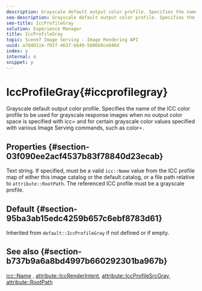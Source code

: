 ```yaml
---
description: Grayscale default output color profile. Specifies the name of the ICC color profile to be used for grayscale response images when no output color space is specified with icc= and for certain grayscale color values specified with various Image Serving commands, such as color=.
seo-description: Grayscale default output color profile. Specifies the name of the ICC color profile to be used for grayscale response images when no output color space is specified with icc= and for certain grayscale color values specified with various Image Serving commands, such as color=.
seo-title: IccProfileGray
solution: Experience Manager
title: IccProfileGray
topic: Scene7 Image Serving - Image Rendering API
uuid: a7d40114-f91f-4637-bb49-5b06b9ce846d
index: y
internal: n
snippet: y
---
```


# IccProfileGray{#iccprofilegray}

Grayscale default output color profile. Specifies the name of the ICC color profile to be used for grayscale response images when no output color space is specified with icc= and for certain grayscale color values specified with various Image Serving commands, such as color=.

## Properties {#section-03f090ee2acf4537b83f78840d23ecab}

Text string. If specified, must be a valid `icc::Name` value from the ICC profile map of either this image catalog or the default catalog, or a file path relative to `attribute::RootPath`. The referenced ICC profile must be a grayscale profile.

## Default {#section-95ba3ab15edc4259b657c6ebf8783d61}

Inherited from `default::IccProfileGray` if not defined or if empty.

## See also {#section-b737b9a6a8bd4997b660292301ba967b}

[icc::Name](../../../../../is-api/image-catalog/image-serving-api-ref/c-image-catalog-reference/c-icc-profile-map-reference/r-name-icc.md#reference-9e7d3c8e35434981a3dfac66b8946cbe) , [attribute::IccRenderIntent](../../../../../is-api/image-catalog/image-serving-api-ref/c-image-catalog-reference/c-attributes-reference/r-iccrenderintent.md#reference-012f207f28bd4406a5368d23ed95a51f), [attribute::IccProfileSrcGray](../../../../../is-api/image-catalog/image-serving-api-ref/c-image-catalog-reference/c-attributes-reference/r-iccprofilesrcgray.md#reference-a717831da24d43f680d01393660f12f9), [attribute::RootPath](../../../../../is-api/image-catalog/image-serving-api-ref/c-image-catalog-reference/c-attributes-reference/r-rootpath.md#reference-17d57e5967be403b8408fa7214017494) 
